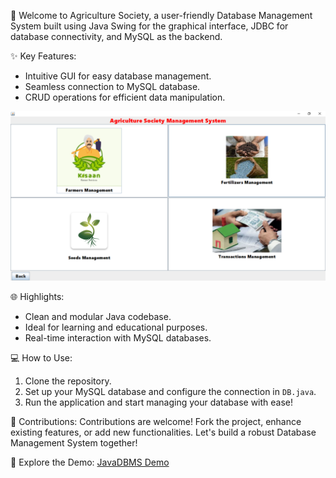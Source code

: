 🚀 Welcome to Agriculture Society, a user-friendly Database Management System built using Java Swing for the graphical interface, JDBC for database connectivity, and MySQL as the backend.

✨ Key Features:
- Intuitive GUI for easy database management.
- Seamless connection to MySQL database.
- CRUD operations for efficient data manipulation.

![🌟 Explore the Demo:](Demo.png?raw=true "Agriculture Society")

🌐 Highlights:
- Clean and modular Java codebase.
- Ideal for learning and educational purposes.
- Real-time interaction with MySQL databases.

💻 How to Use:
1. Clone the repository.
2. Set up your MySQL database and configure the connection in `DB.java`.
3. Run the application and start managing your database with ease!

🤝 Contributions:
Contributions are welcome! Fork the project, enhance existing features, or add new functionalities. Let's build a robust Database Management System together!

🌟 Explore the Demo:
[JavaDBMS Demo](#)
